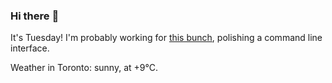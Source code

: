 ### Hi there :wave:

It's Tuesday! I'm probably working for [this bunch](https://github.com/kohofinancial), polishing a command line interface.

Weather in Toronto: sunny, at +9°C.
